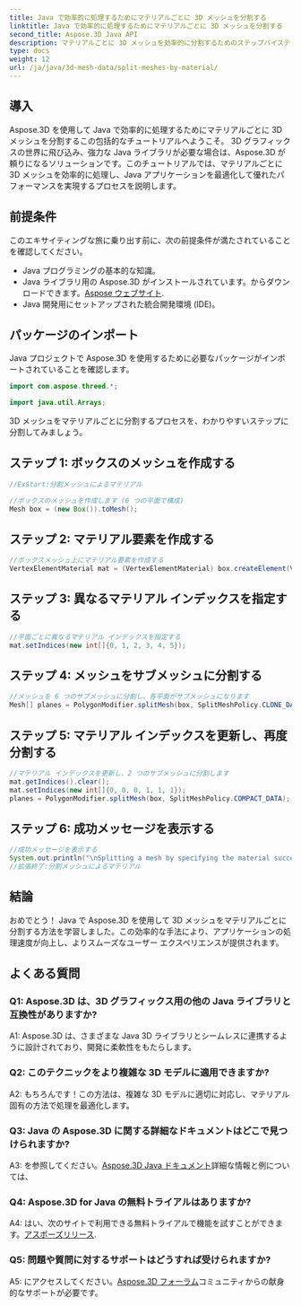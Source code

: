 ```yaml
---
title: Java で効率的に処理するためにマテリアルごとに 3D メッシュを分割する
linktitle: Java で効率的に処理するためにマテリアルごとに 3D メッシュを分割する
second_title: Aspose.3D Java API
description: マテリアルごとに 3D メッシュを効率的に分割するためのステップバイステップのガイドを使用して、Java の Aspose.3D の威力を体験してください。アプリケーションのパフォーマンスをシームレスに強化します。
type: docs
weight: 12
url: /ja/java/3d-mesh-data/split-meshes-by-material/
---
```

## 導入

Aspose.3D を使用して Java で効率的に処理するためにマテリアルごとに 3D メッシュを分割するこの包括的なチュートリアルへようこそ。 3D グラフィックスの世界に飛び込み、強力な Java ライブラリが必要な場合は、Aspose.3D が頼りになるソリューションです。このチュートリアルでは、マテリアルごとに 3D メッシュを効率的に処理し、Java アプリケーションを最適化して優れたパフォーマンスを実現するプロセスを説明します。

## 前提条件

このエキサイティングな旅に乗り出す前に、次の前提条件が満たされていることを確認してください。

- Java プログラミングの基本的な知識。
-  Java ライブラリ用の Aspose.3D がインストールされています。からダウンロードできます。[Aspose ウェブサイト](https://releases.aspose.com/3d/java/).
- Java 開発用にセットアップされた統合開発環境 (IDE)。

## パッケージのインポート

Java プロジェクトで Aspose.3D を使用するために必要なパッケージがインポートされていることを確認します。

```java
import com.aspose.threed.*;

import java.util.Arrays;
```


3D メッシュをマテリアルごとに分割するプロセスを、わかりやすいステップに分割してみましょう。

## ステップ 1: ボックスのメッシュを作成する

```java
//ExStart:分割メッシュによるマテリアル

//ボックスのメッシュを作成します (6 つの平面で構成)
Mesh box = (new Box()).toMesh();
```

## ステップ 2: マテリアル要素を作成する

```java
//ボックスメッシュ上にマテリアル要素を作成する
VertexElementMaterial mat = (VertexElementMaterial) box.createElement(VertexElementType.MATERIAL, MappingMode.POLYGON, ReferenceMode.INDEX);
```

## ステップ 3: 異なるマテリアル インデックスを指定する

```java
//平面ごとに異なるマテリアル インデックスを指定する
mat.setIndices(new int[]{0, 1, 2, 3, 4, 5});
```

## ステップ 4: メッシュをサブメッシュに分割する

```java
//メッシュを 6 つのサブメッシュに分割し、各平面がサブメッシュになります
Mesh[] planes = PolygonModifier.splitMesh(box, SplitMeshPolicy.CLONE_DATA);
```

## ステップ 5: マテリアル インデックスを更新し、再度分割する

```java
//マテリアル インデックスを更新し、2 つのサブメッシュに分割します
mat.getIndices().clear();
mat.setIndices(new int[]{0, 0, 0, 1, 1, 1});
planes = PolygonModifier.splitMesh(box, SplitMeshPolicy.COMPACT_DATA);
```

## ステップ 6: 成功メッセージを表示する

```java
//成功メッセージを表示する
System.out.println("\nSplitting a mesh by specifying the material successfully.");
//拡張終了:分割メッシュによるマテリアル
```

## 結論

おめでとう！ Java で Aspose.3D を使用して 3D メッシュをマテリアルごとに分割する方法を学習しました。この効率的な手法により、アプリケーションの処理速度が向上し、よりスムーズなユーザー エクスペリエンスが提供されます。

## よくある質問

### Q1: Aspose.3D は、3D グラフィックス用の他の Java ライブラリと互換性がありますか?

A1: Aspose.3D は、さまざまな Java 3D ライブラリとシームレスに連携するように設計されており、開発に柔軟性をもたらします。

### Q2: このテクニックをより複雑な 3D モデルに適用できますか?

A2: もちろんです！この方法は、複雑な 3D モデルに適切に対応し、マテリアル固有の方法で処理を最適化します。

### Q3: Java の Aspose.3D に関する詳細なドキュメントはどこで見つけられますか?

 A3: を参照してください。[Aspose.3D Java ドキュメント](https://reference.aspose.com/3d/java/)詳細な情報と例については、

### Q4: Aspose.3D for Java の無料トライアルはありますか?

 A4: はい、次のサイトで利用できる無料トライアルで機能を試すことができます。[アスポーズリリース](https://releases.aspose.com/).

### Q5: 問題や質問に対するサポートはどうすれば受けられますか?

 A5: にアクセスしてください。[Aspose.3D フォーラム](https://forum.aspose.com/c/3d/18)コミュニティからの献身的なサポートが必要です。
